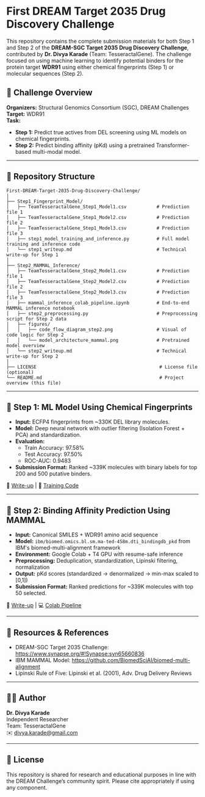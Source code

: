 # First DREAM Target 2035 Drug Discovery Challenge

This repository contains the complete submission materials for both Step 1 and Step 2 of the **DREAM-SGC Target 2035 Drug Discovery Challenge**, contributed by **Dr. Divya Karade** (Team: TesseractalGene). The challenge focused on using machine learning to identify potential binders for the protein target **WDR91** using either chemical fingerprints (Step 1) or molecular sequences (Step 2).

## 🧠 Challenge Overview

**Organizers:** Structural Genomics Consortium (SGC), DREAM Challenges  
**Target:** WDR91  
**Task:**
- **Step 1:** Predict true actives from DEL screening using ML models on chemical fingerprints.
- **Step 2:** Predict binding affinity (pKd) using a pretrained Transformer-based multi-modal model.

---

## 📁 Repository Structure

```
First-DREAM-Target-2035-Drug-Discovery-Challenge/
│
├── Step1_Fingerprint_Model/
│   ├── TeamTesseractalGene_Step1_Model1.csv           # Prediction file 1
│   ├── TeamTesseractalGene_Step1_Model2.csv           # Prediction file 2
│   ├── TeamTesseractalGene_Step1_Model3.csv           # Prediction file 3
│   ├── step1_model_training_and_inference.py          # Full model training and inference code
│   └── step1_writeup.md                               # Technical write-up for Step 1
│
├── Step2_MAMMAL_Inference/
│   ├── TeamTesseractalGene_Step2_Model1.csv           # Prediction file 1
│   ├── TeamTesseractalGene_Step2_Model2.csv           # Prediction file 2
│   ├── TeamTesseractalGene_Step2_Model3.csv           # Prediction file 3
│   ├── mammal_inference_colab_pipeline.ipynb          # End-to-end MAMMAL inference notebook
│   ├── step2_preprocessing.py                         # Preprocessing script for Step 2 data
│   ├── figures/
│   │   ├── code_flow_diagram_step2.png                # Visual of code logic for Step 2
│   │   └── model_architecture_mammal.png              # Pretrained model overview
│   └── step2_writeup.md                               # Technical write-up for Step 2
│
├── LICENSE                                             # License file (optional)
└── README.md                                           # Project overview (this file)
```

---

## 🧪 Step 1: ML Model Using Chemical Fingerprints

- **Input:** ECFP4 fingerprints from ~330K DEL library molecules.
- **Model:** Deep neural network with outlier filtering (Isolation Forest + PCA) and standardization.
- **Evaluation:**
  - Train Accuracy: 97.58%
  - Test Accuracy: 97.50%
  - ROC-AUC: 0.9483
- **Submission Format:** Ranked ~339K molecules with binary labels for top 200 and 500 putative binders.

📄 [Write-up](Step1_Fingerprint_Model/step1_writeup.md) | 🧠 [Training Code](Step1_Fingerprint_Model/step1_model_training_and_inference.py)

---

## 🔬 Step 2: Binding Affinity Prediction Using MAMMAL

- **Input:** Canonical SMILES + WDR91 amino acid sequence
- **Model:** `ibm/biomed.omics.bl.sm.ma-ted-458m.dti_bindingdb_pkd` from IBM's biomed-multi-alignment framework
- **Environment:** Google Colab + T4 GPU with resume-safe inference
- **Preprocessing:** Deduplication, standardization, Lipinski filtering, normalization
- **Output:** pKd scores (standardized → denormalized → min-max scaled to [0,1])
- **Submission Format:** Ranked predictions for ~339K molecules with top 50 selected.

📄 [Write-up](Step2_MAMMAL_Inference/step2_writeup.md) | 💻 [Colab Pipeline](Step2_MAMMAL_Inference/mammal_inference_colab_pipeline.ipynb)

---

## 🔗 Resources & References

- DREAM-SGC Target 2035 Challenge: https://www.synapse.org/#!Synapse:syn65660836
- IBM MAMMAL Model: https://github.com/BiomedSciAI/biomed-multi-alignment
- Lipinski Rule of Five: Lipinski et al. (2001), Adv. Drug Delivery Reviews

---

## 👩‍🔬 Author

**Dr. Divya Karade**  
Independent Researcher  
Team: TesseractalGene  
✉️ [divya.karade@gmail.com](mailto:divya.karade@gmail.com)

---

## 📜 License

This repository is shared for research and educational purposes in line with the DREAM Challenge’s community spirit. Please cite appropriately if using any component.




